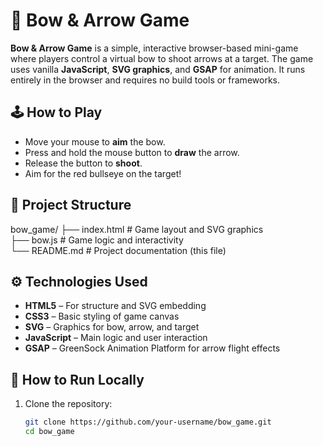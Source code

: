 # 🎯 Bow & Arrow Game

**Bow & Arrow Game** is a simple, interactive browser-based mini-game where players control a virtual bow to shoot arrows at a target. The game uses vanilla **JavaScript**, **SVG graphics**, and **GSAP** for animation. It runs entirely in the browser and requires no build tools or frameworks.

## 🕹️ How to Play

- Move your mouse to **aim** the bow.
- Press and hold the mouse button to **draw** the arrow.
- Release the button to **shoot**.
- Aim for the red bullseye on the target!

## 📁 Project Structure

bow_game/
├── index.html     # Game layout and SVG graphics  
├── bow.js         # Game logic and interactivity  
└── README.md      # Project documentation (this file)

## ⚙️ Technologies Used

- **HTML5** – For structure and SVG embedding  
- **CSS3** – Basic styling of game canvas  
- **SVG** – Graphics for bow, arrow, and target  
- **JavaScript** – Main logic and user interaction  
- **GSAP** – GreenSock Animation Platform for arrow flight effects

## 🧪 How to Run Locally

1. Clone the repository:
   ```bash
   git clone https://github.com/your-username/bow_game.git
   cd bow_game
